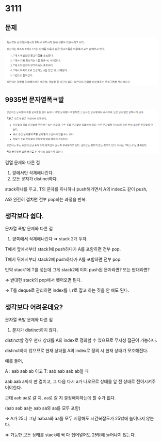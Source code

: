# 3111

## 문제

![Untitled](.img/Untitled.png)

## 9935번 문자열폭ㅋ발

![Untitled](.img/Untitled%201.png)

검열 문제와 다른 점

1. 앞에서만 삭제해나간다.
2. 모든 문자가 distinct하다.

stack하나를 두고, T의 문자를 하나하나 push해가면서 A의 index도 같이 push, 

A와 완전히 겹치면 전부 pop하는 과정을 반복.

## 생각보다 쉽다.

문자열 폭발 문제와 다른 점

1. 양쪽에서 삭제해나간다 ⇒ stack 2개 두자.

T에서 앞에서부터 stack1에 push하다가 A를 포함하면 전부 pop.

T에서 뒤에서부터 stack2에 push하다가 A를 포함하면 전부 pop.

만약 stack1에 T를 넣는데 그게 stack2에 이미 push된 문자라면? 또는 반대라면?

⇒ 반대편 stack의 pop해서 뺏어오면 된다. 

⇒ T를 deque로 관리하면 index를 l, r로 잡고 하는 짓을 안 해도 된다.

## 생각보다 어려운데요?

문자열 폭발 문제와 다른 점

1. 문자가 distinct하지 않다.

distinct할 경우 현재 상태를 A의 index로 정의할 수 있으므로 무지성 접근이 가능하다.

distinct하지 않으므로 현재 상태를 A의 index로 정의 시 현재 상태가 모호해진다.

예를 들어,

A : aab aab ab 이고 T: aab aab aab ab일 때 

aab aab a까지 만 겹치고, 그 다음 다시 a가 나오므로 상태를 앞 전 상태로 전이시켜주어야한다.

근데 aab aa로 갈 지, aa로 갈 지 결정해야하는데 할 수가 없다.

(aab aab aa는 aab aa와 aa를 모두 포함)

⇒ A가 25니 그냥 aabaa와 aa를 모두 저장해도 시간복잡도가 25밖에 늘어나지 않는다.

⇒ 가능한 모든 상태를 stack에 싹 다 집어넣어도 25밖에 늘어나지 않는다.

###